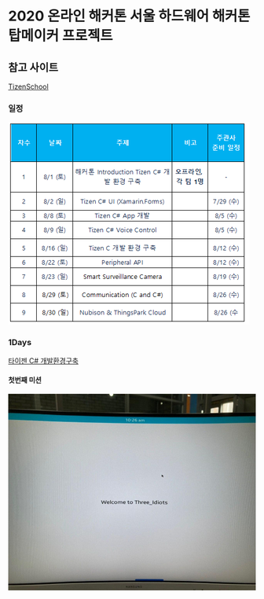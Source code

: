 # 2020 온라인 해커톤 서울 하드웨어 해커톤 탑메이커 프로젝트

## 참고 사이트

[TizenSchool](https://tizenschool.org/home)

### 일정
  <img width="" height="" src="./png/sc.png"></img>

### 1Days 

[타이젠 C# 개발환경구축](http://tizenschool.org/tutorial/194)

#### 첫번째 미션
  <img width="640" height="400" src="./png/Three_Idiots_FirstMission.jpg"></img>

